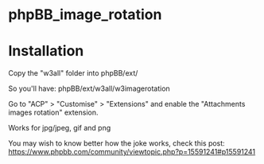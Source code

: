 # phpBB_image_rotation

# Installation
Copy the "w3all" folder into phpBB/ext/

So you'll have: phpBB/ext/w3all/w3imagerotation

Go to "ACP" > "Customise" > "Extensions" and enable the "Attachments images rotation" extension.

Works for jpg/jpeg, gif and png

You may wish to know better how the joke works, check this post:
https://www.phpbb.com/community/viewtopic.php?p=15591241#p15591241
